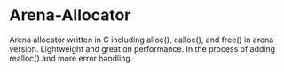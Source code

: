 # Arena-Allocator
Arena allocator written in C including alloc(), calloc(), and free() in arena version. Lightweight and great on performance. In the process of adding realloc() and more error handling. 
